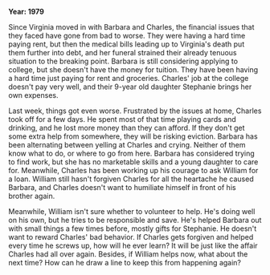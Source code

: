 **Year: 1979**

Since Virginia moved in with Barbara and Charles, the financial issues that they faced have gone from bad to worse. They were having a hard time paying rent, but then the medical bills leading up to Virginia's death put them further into debt, and her funeral strained their already tenuous situation to the breaking point. Barbara is still considering applying to college, but she doesn't have the money for tuition. They have been having a hard time just paying for rent and groceries. Charles' job at the college doesn't pay very well, and their 9-year old daughter Stephanie brings her own expenses.

Last week, things got even worse. Frustrated by the issues at home, Charles took off for a few days. He spent most of that time playing cards and drinking, and he lost more money than they can afford. If they don't get some extra help from somewhere, they will be risking eviction. Barbara has been alternating between yelling at Charles and crying. Neither of them know what to do, or where to go from here. Barbara has considered trying to find work, but she has no marketable skills and a young daughter to care for. Meanwhile, Charles has been working up his courage to ask William for a loan. William still hasn't forgiven Charles for all the heartache he caused Barbara, and Charles doesn't want to humiliate himself in front of his brother again.

Meanwhile, William isn't sure whether to volunteer to help. He's doing well on his own, but he tries to be responsible and save. He's helped Barbara out with small things a few times before, mostly gifts for Stephanie. He doesn't want to reward Charles' bad behavior. If Charles gets forgiven and helped every time he screws up, how will he ever learn? It will be just like the affair Charles had all over again. Besides, if William helps now, what about the next time? How can he draw a line to keep this from happening again?

